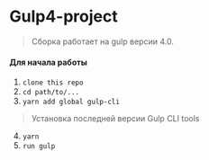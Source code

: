# Gulp4-project

> Сборка работает на gulp версии 4.0. 

#### Для начала работы

1. ```clone this repo```
2. ```cd path/to/...```
3. ```yarn add global gulp-cli```  
> Установка последней версии Gulp CLI tools

4. ```yarn```
6. ```run gulp``` 

